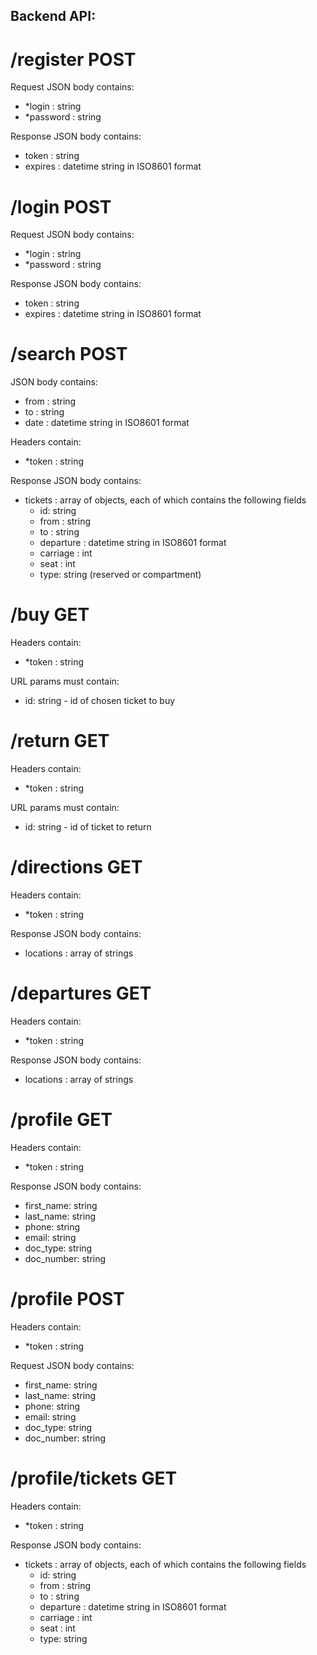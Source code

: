 ## Backend API:

# /register POST

Request JSON body contains:
 - *login : string
 - *password : string
    
Response JSON body contains:
 - token : string
 - expires : datetime string in ISO8601 format

# /login POST

Request JSON body contains:
 - *login : string
 - *password : string
 
Response JSON body contains:
 - token : string
 - expires : datetime string in ISO8601 format

# /search POST
JSON body contains:
 - from : string
 - to : string
 - date : datetime string in ISO8601 format
    
Headers contain:
 - *token : string

Response JSON body contains:
 - tickets : array of objects, each of which contains the following fields
    - id: string
    - from : string
    - to : string
    - departure : datetime string in ISO8601 format
    - carriage : int
    - seat : int
    - type: string (reserved or compartment)

# /buy GET
Headers contain:
 - *token : string

URL params must contain:
 - id: string - id of chosen ticket to buy

# /return GET
Headers contain:
 - *token : string

URL params must contain:
 - id: string - id of ticket to return

# /directions GET
Headers contain:
 - *token : string
 
Response JSON body contains:
 - locations : array of strings

# /departures GET
Headers contain:
 - *token : string

Response JSON body contains:
 - locations : array of strings

# /profile GET
Headers contain:
 - *token : string

Response JSON body contains:
 - first_name: string
 - last_name: string
 - phone: string
 - email: string
 - doc_type: string
 - doc_number: string

# /profile POST
Headers contain:
 - *token : string

Request JSON body contains:
 - first_name: string
 - last_name: string
 - phone: string
 - email: string
 - doc_type: string
 - doc_number: string


# /profile/tickets GET 
Headers contain:
 - *token : string

Response JSON body contains:
 - tickets : array of objects, each of which contains the following fields
    - id: string
    - from : string
    - to : string
    - departure : datetime string in ISO8601 format
    - carriage : int
    - seat : int
    - type: string
